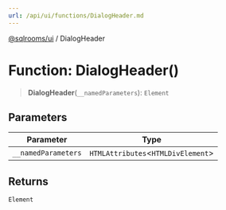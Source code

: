 ```yaml
---
url: /api/ui/functions/DialogHeader.md
---
```

[@sqlrooms/ui](../index.md) / DialogHeader

# Function: DialogHeader()

> **DialogHeader**(`__namedParameters`): `Element`

## Parameters

| Parameter | Type |
| ------ | ------ |
| `__namedParameters` | `HTMLAttributes`<`HTMLDivElement`> |

## Returns

`Element`
